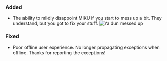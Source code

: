 ### Added

- The ability to mildly disappoint MIKU if you start to mess up a bit. They understand, but you got to fix your stuff.
![Ya dun messed up](https://amii.assets.unthrottled.io/visuals/pouting/miku_pout_kimono.gif)


### Fixed

- Poor offline user experience. No longer propagating exceptions when offline. Thanks for reporting the exceptions!
